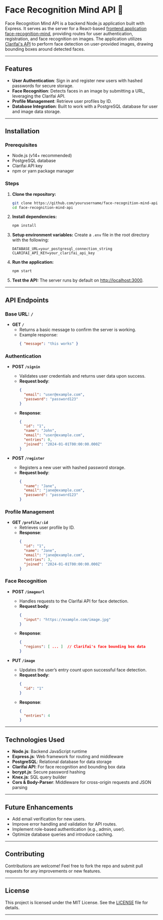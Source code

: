 # Face Recognition Mind API 🤖

Face Recognition Mind API is a backend Node.js application built with Express. It serves as the server for a React-based [frontend application face-recognition-mind](https://github.com/fran14cruz/face-recognition-mind), providing routes for user authentication, registration, and face recognition on images. The application utilizes [Clarifai's API](https://www.clarifai.com/) to perform face detection on user-provided images, drawing bounding boxes around detected faces.

---

## Features
- **User Authentication**: Sign in and register new users with hashed passwords for secure storage.
- **Face Recognition**: Detects faces in an image by submitting a URL, leveraging the Clarifai API.
- **Profile Management**: Retrieve user profiles by ID.
- **Database Integration**: Built to work with a PostgreSQL database for user and image data storage.

---

## Installation

### Prerequisites
- Node.js (v14+ recommended)
- PostgreSQL database
- Clarifai API key
- npm or yarn package manager

### Steps

1. **Clone the repository:**
    ```bash
    git clone https://github.com/yourusername/face-recognition-mind-api.git
    cd face-recognition-mind-api
    ```

2. **Install dependencies:**
    ```bash
    npm install
    ```

3. **Setup environment variables:**
    Create a `.env` file in the root directory with the following:
    ```
    DATABASE_URL=your_postgresql_connection_string
    CLARIFAI_API_KEY=your_clarifai_api_key
    ```

4. **Run the application:**
    ```bash
    npm start
    ```

5. **Test the API:**
    The server runs by default on [http://localhost:3000](http://localhost:3000).

---

## API Endpoints

### Base URL: `/`

- **GET `/`**
  - Returns a basic message to confirm the server is working.
  - Example response:
    ```json
    { "message": "this works" }
    ```

### Authentication

- **POST `/signin`**
  - Validates user credentials and returns user data upon success.
  - **Request body**:
    ```json
    {
      "email": "user@example.com",
      "password": "password123"
    }
    ```
  - **Response**:
    ```json
    {
      "id": "1",
      "name": "John",
      "email": "user@example.com",
      "entries": 0,
      "joined": "2024-01-01T00:00:00.000Z"
    }
    ```

- **POST `/register`**
  - Registers a new user with hashed password storage.
  - **Request body**:
    ```json
    {
      "name": "Jane",
      "email": "jane@example.com",
      "password": "password123"
    }
    ```

### Profile Management

- **GET `/profile/:id`**
  - Retrieves user profile by ID.
  - **Response**:
    ```json
    {
      "id": "1",
      "name": "Jane",
      "email": "jane@example.com",
      "entries": 3,
      "joined": "2024-01-01T00:00:00.000Z"
    }
    ```

### Face Recognition

- **POST `/imageurl`**
  - Handles requests to the Clarifai API for face detection.
  - **Request body**:
    ```json
    {
      "input": "https://example.com/image.jpg"
    }
    ```
  - **Response**:
    ```json
    {
      "regions": [ ... ]  // Clarifai's face bounding box data
    }
    ```

- **PUT `/image`**
  - Updates the user’s entry count upon successful face detection.
  - **Request body**:
    ```json
    {
      "id": "1"
    }
    ```
  - **Response**:
    ```json
    {
      "entries": 4
    }
    ```

---

## Technologies Used
- **Node.js**: Backend JavaScript runtime
- **Express.js**: Web framework for routing and middleware
- **PostgreSQL**: Relational database for data storage
- **Clarifai API**: For face recognition and bounding box data
- **bcrypt.js**: Secure password hashing
- **Knex.js**: SQL query builder
- **Cors & Body-Parser**: Middleware for cross-origin requests and JSON parsing

---

## Future Enhancements
- Add email verification for new users.
- Improve error handling and validation for API routes.
- Implement role-based authentication (e.g., admin, user).
- Optimize database queries and introduce caching.

---

## Contributing
Contributions are welcome! Feel free to fork the repo and submit pull requests for any improvements or new features.

---

## License
This project is licensed under the MIT License. See the [LICENSE](LICENSE) file for details.

---